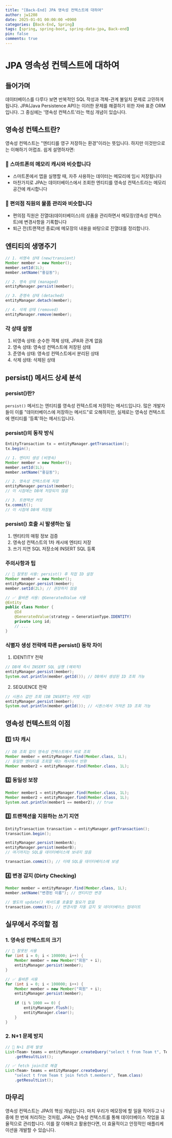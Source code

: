 ```yaml
---
title: "[Back-End] JPA 영속성 컨텍스트에 대하여"
author: jw1208
date: 2025-01-01 00:00:00 +0900
categories: [Back-End, Spring]
tags: [spring, spring-boot, spring-data-jpa, Back-end]
pin: false
comments: true
---
```


# JPA 영속성 컨텍스트에 대하여

## 들어가며
데이터베이스를 다루다 보면 반복적인 SQL 작성과 객체-관계 불일치 문제로 고민하게 됩니다. JPA(Java Persistence API)는 이러한 문제를 해결하기 위한 자바 표준 ORM입니다. 그 중심에는 '영속성 컨텍스트'라는 핵심 개념이 있습니다.

## 영속성 컨텍스트란?
영속성 컨텍스트는 "엔티티를 영구 저장하는 환경"이라는 뜻입니다. 하지만 이것만으로는 이해하기 어렵죠. 쉽게 설명하자면:

### 📱 스마트폰의 메모리 캐시와 비슷합니다
- 스마트폰에서 앱을 실행할 때, 자주 사용하는 데이터는 메모리에 임시 저장됩니다
- 마찬가지로 JPA는 데이터베이스에서 조회한 엔티티를 영속성 컨텍스트라는 메모리 공간에 캐시합니다

### 🏪 편의점 직원의 물품 관리와 비슷합니다
- 편의점 직원은 진열대(데이터베이스)의 상품을 관리하면서 메모장(영속성 컨텍스트)에 변경사항을 기록합니다
- 퇴근 전(트랜잭션 종료)에 메모장의 내용을 바탕으로 진열대를 정리합니다.

## 엔티티의 생명주기

```java
// 1. 비영속 상태 (new/transient)
Member member = new Member();
member.setId(1L);
member.setName("홍길동");

// 2. 영속 상태 (managed)
entityManager.persist(member);

// 3. 준영속 상태 (detached)
entityManager.detach(member);

// 4. 삭제 상태 (removed)
entityManager.remove(member);
```

### 각 상태 설명
1. 비영속 상태: 순수한 객체 상태, JPA와 관계 없음
2. 영속 상태: 영속성 컨텍스트에 저장된 상태
3. 준영속 상태: 영속성 컨텍스트에서 분리된 상태
4. 삭제 상태: 삭제된 상태

## persist() 메서드 상세 분석

### persist()란?
`persist()` 메서드는 엔티티를 영속성 컨텍스트에 저장하는 메서드입니다. 많은 개발자들이 이를 "데이터베이스에 저장하는 메서드"로 오해하지만, 실제로는 영속성 컨텍스트에 엔티티를 '등록'하는 메서드입니다.

### persist()의 동작 방식

```java
EntityTransaction tx = entityManager.getTransaction();
tx.begin();

// 1. 엔티티 생성 (비영속)
Member member = new Member();
member.setId(1L);
member.setName("홍길동");

// 2. 영속성 컨텍스트에 저장
entityManager.persist(member);
// 이 시점에는 DB에 저장되지 않음

// 3. 트랜잭션 커밋
tx.commit();
// 이 시점에 DB에 저장됨
```

### persist() 호출 시 발생하는 일
1. 엔티티의 매핑 정보 검증
2. 영속성 컨텍스트의 1차 캐시에 엔티티 저장
3. 쓰기 지연 SQL 저장소에 INSERT SQL 등록

### 주의사항과 팁

```java
// 🚫 잘못된 사용: persist() 후 직접 ID 설정
Member member = new Member();
entityManager.persist(member);
member.setId(2L); // 권장하지 않음

// ✅ 올바른 사용: @GeneratedValue 사용
@Entity
public class Member {
    @Id
    @GeneratedValue(strategy = GenerationType.IDENTITY)
    private Long id;
    // ...
}
```

### 식별자 생성 전략에 따른 persist() 동작 차이

1. IDENTITY 전략
```java
// DB에 즉시 INSERT SQL 실행 (예외적)
entityManager.persist(member);
System.out.println(member.getId()); // DB에서 생성된 ID 조회 가능
```

2. SEQUENCE 전략
```java
// 시퀀스 값만 조회 (DB INSERT는 커밋 시점)
entityManager.persist(member);
System.out.println(member.getId()); // 시퀀스에서 가져온 ID 조회 가능
```

## 영속성 컨텍스트의 이점

### 1️⃣ 1차 캐시

```java
// DB 조회 없이 영속성 컨텍스트에서 바로 조회
Member member = entityManager.find(Member.class, 1L);
// 동일한 엔티티를 조회할 때는 캐시에서 반환
Member member2 = entityManager.find(Member.class, 1L);
```

### 2️⃣ 동일성 보장

```java
Member member1 = entityManager.find(Member.class, 1L);
Member member2 = entityManager.find(Member.class, 1L);
System.out.println(member1 == member2); // true
```

### 3️⃣ 트랜잭션을 지원하는 쓰기 지연

```java
EntityTransaction transaction = entityManager.getTransaction();
transaction.begin();

entityManager.persist(memberA);
entityManager.persist(memberB);
// 여기까지는 SQL을 데이터베이스에 보내지 않음

transaction.commit(); // 이때 SQL을 데이터베이스에 보냄
```

### 4️⃣ 변경 감지 (Dirty Checking)

```java
Member member = entityManager.find(Member.class, 1L);
member.setName("변경된 이름"); // 엔티티만 변경

// 별도의 update() 메서드를 호출할 필요가 없음
transaction.commit(); // 변경사항 자동 감지 및 데이터베이스 업데이트
```

## 실무에서 주의할 점

### 1. 영속성 컨텍스트의 크기
```java
// 🚫 잘못된 사용
for (int i = 0; i < 100000; i++) {
    Member member = new Member("회원" + i);
    entityManager.persist(member);
}

// ✅ 올바른 사용
for (int i = 0; i < 100000; i++) {
    Member member = new Member("회원" + i);
    entityManager.persist(member);
    
    if (i % 1000 == 0) {
        entityManager.flush();
        entityManager.clear();
    }
}
```

### 2. N+1 문제 방지
```java
// 🚫 N+1 문제 발생
List<Team> teams = entityManager.createQuery("select t from Team t", Team.class)
    .getResultList();

// ✅ fetch join으로 해결
List<Team> teams = entityManager.createQuery(
    "select t from Team t join fetch t.members", Team.class)
    .getResultList();
```

## 마무리
영속성 컨텍스트는 JPA의 핵심 개념입니다. 마치 우리가 메모장에 할 일을 적어두고 나중에 한 번에 처리하는 것처럼, JPA는 영속성 컨텍스트를 통해 데이터베이스 작업을 효율적으로 관리합니다. 이를 잘 이해하고 활용한다면, 더 효율적이고 안정적인 애플리케이션을 개발할 수 있습니다.
